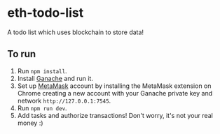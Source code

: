 # eth-todo-list
A todo list which uses blockchain to store data!

## To run
1. Run `npm install`.
2. Install [Ganache](https://www.trufflesuite.com/ganache) and run it.
3. Set up [MetaMask](https://metamask.io/download.html) account by installing the MetaMask extension on Chrome creating a new account with your Ganache private key and network `http://127.0.0.1:7545`.
4. Run `npm run dev`.
5. Add tasks and authorize transactions! Don't worry, it's not your real money :)
